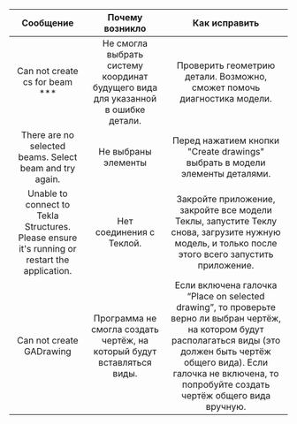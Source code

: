 | Сообщение | Почему возникло | Как исправить |
| :---: | :---: | :---: |
| Can not create cs for beam *** | Не смогла выбрать систему координат будущего вида для указанной в ошибке детали. | Проверить геометрию детали. Возможно, сможет помочь диагностика модели. |
| There are no selected beams. Select beam and try again. | Не выбраны элементы | Перед нажатием кнопки "Create drawings" выбрать в модели элементы деталями. |
| Unable to connect to Tekla Structures. Please ensure it's running or restart the application. | Нет соединения с Теклой. | Закройте приложение, закройте все модели Теклы, запустите Теклу снова, загрузите нужную модель, и только после этого всего запустить приложение. |
| Can not create GADrawing | Программа не смогла создать чертёж, на который будут вставляться виды. | Если включена галочка “Place on selected drawing”, то проверьте верно ли выбран чертёж, на котором будут располагаться виды (это должен быть чертёж общего вида). Если галочка не включена, то попробуйте создать чертёж общего вида вручную. |
